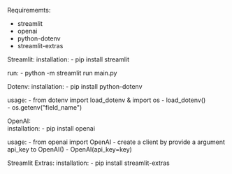 Requirememts:
  - streamlit
  - openai
  - python-dotenv
  - streamlit-extras

Streamlit:
  installation:
    - pip install streamlit

  run:
    - python -m streamlit run main.py
  
Dotenv:
  installation:
    - pip install python-dotenv
    
  usage:
    - from dotenv import load_dotenv & import os
    - load_dotenv()  
    - os.getenv("field_name")

OpenAI:        
  installation:
    - pip install openai
    
  usage:
    - from openai import OpenAI
    - create a client by provide a argument api_key to OpenAI()
    - OpenAI(api_key=key)

Streamlit Extras:
  installation:
    - pip install streamlit-extras